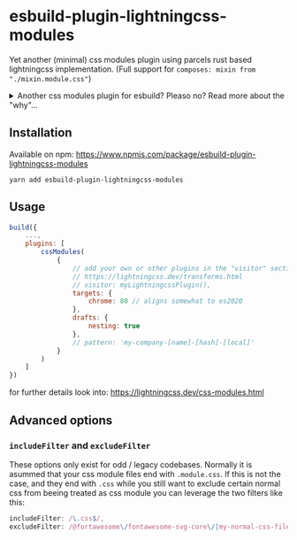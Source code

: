 # esbuild-plugin-lightningcss-modules

Yet another (minimal) css modules plugin using parcels rust based lightningcss implementation. (Full support for `composes: mixin from "./mixin.module.css"`)


<details>
<summary>Another css modules plugin for esbuild? Pleaso no? Read more about the "why"...</summary>

Yes sorry, i know there are a few implementions already out there:

- @asn.aeb/esbuild-css-modules-plugin
- esbuild-css-modules-plugin
- esbuild-plugin-css-modules
- esbuild-style-plugin
- esbuild-plugin-simple-css-modules

The problem is, they dindt suit my usecase as i needed support for css modules composes feature https://github.com/css-modules/css-modules#dependencies
`composes: mixin from './mixin.module.css';` 

The above implementations mostly rely on `post-cssmodules` and thus dont sucessfully support composition from dependencies as they suffer from this problem: https://github.com/g45t345rt/esbuild-style-plugin/issues/16 (The webpack css modules plugin goes to great lenghts to archieve it successfully)

With one exception: `esbuild-css-modules-plugin`, this plugin uses also lightningcss as its core, but doesnt support composes yet and due to a more complex inject feature it is a bit more complex. I discussed with the maintainer if we would want to merge our two packages but due to limited time and different usecases (https://github.com/indooorsman/esbuild-css-modules-plugin/issues/53) im here to present my super simple implemented css module plugin for esbuild.

The plugin is already tested (on linux and mac) and used to build the following bigger project https://github.com/neos/neos-ui with around 100 css modules - it is inlined in the project though to reduce dependencies and maintaining burdens for now.
</details>

## Installation

Available on npm: https://www.npmjs.com/package/esbuild-plugin-lightningcss-modules

```
yarn add esbuild-plugin-lightningcss-modules
```

## Usage

```js
build({
    ...,
    plugins: [
        cssModules(
            {
                // add your own or other plugins in the "visitor" section see
                // https://lightningcss.dev/transforms.html
                // visitor: myLightningcssPlugin(),
                targets: {
                    chrome: 80 // aligns somewhat to es2020
                },
                drafts: {
                    nesting: true
                },
                // pattern: 'my-company-[name]-[hash]-[local]'
            }
        )
    ]
})
```

for further details look into: https://lightningcss.dev/css-modules.html

## Advanced options
### `includeFilter` and `excludeFilter`
These options only exist for odd / legacy codebases.
Normally it is asummed that your css module files end with `.module.css`.
If this is not the case, and they end with `.css` while you still want to exclude certain normal css from beeing treated as css module you can leverage the two filters like this:

```js
includeFilter: /\.css$/,
excludeFilter: /@fortawesome\/fontawesome-svg-core\/|my-normal-css-file\.css|normalize\.css/,
```
